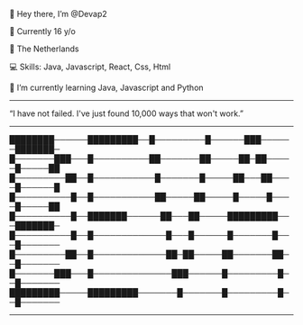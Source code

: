 👋 Hey there, I’m @Devap2

🧸 Currently 16 y/o

📌 The Netherlands

💻 Skills: Java, Javascript, React, Css, Html

🧠 I’m currently learning Java, Javascript and Python

---

“I have not failed. I've just found 10,000 ways that won't work.”

---

████████──────█████████──█─────────█──────███──────███████─
█───────███───█──────────██───────██─────██─██─────█─────██
█─────────██──█───────────█───────█─────██───██────█──────█
█──────────█──█───────────██─────██─────█─────█────█─────██
█──────────█──███████──────██───██─────█████████───███████─
█──────────█──█─────────────█───█──────█───────█───█───────
█─────────██──█─────────────██─██─────██───────██──█───────
█───────███───█──────────────███──────█─────────█──█───────
█████████─────█████████───────█───────█─────────█──█───────


---
